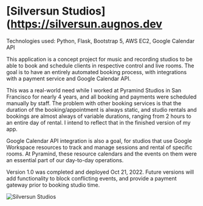 # [Silversun Studios](https://silversun.augnos.dev

Technologies used: Python, Flask, Bootstrap 5, AWS EC2, Google Calendar API

This application is a concept project for music and recording studios to be able to book and schedule clients in respective control and live rooms. The goal is to have an entirely automated booking process, with integrations with a payment service and Google Calendar API.

This was a real-world need while I worked at Pyramind Studios in San Francisco for nearly 4 years, and all booking and payments were scheduled manually by staff. The problem with other booking services is that the duration of the booking/appointment is always static, and studio rentals and bookings are almost always of variable durations, ranging from 2 hours to an entire day of rental. I intend to reflect that in the finished version of my app.

Google Calendar API integration is also a goal, for studios that use Google Workspace resources to track and manage sessions and rental of specific rooms. At Pyramind, these resource calendars and the events on them were an essential part of our day-to-day operations.

Version 1.0 was completed and deployed Oct 21, 2022. Future versions will add functionality to block conflicting events, and provide a payment gateway prior to booking studio time.

![Silversun Studios](https://user-images.githubusercontent.com/110561217/198708323-9507a83b-146f-47fb-9e77-df71c1f995c6.svg)
